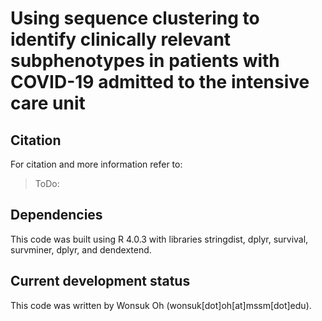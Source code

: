 # Using sequence clustering to identify clinically relevant subphenotypes in patients with COVID-19 admitted to the intensive care unit

## Citation
For citation and more information refer to:
> ToDo:

## Dependencies
This code was built using R 4.0.3 with libraries stringdist, dplyr, survival, survminer, dplyr, and dendextend.

## Current development status
This code was written by Wonsuk Oh (wonsuk[dot]oh[at]mssm[dot]edu).
